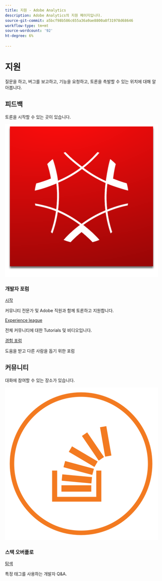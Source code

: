```yaml
---
title: 지원 - Adobe Analytics
description: Adobe Analytics의 지원 페이지입니다.
source-git-commit: a5bcf98b586c655a36a9ae8800a8f31978d68646
workflow-type: tm+mt
source-wordcount: '92'
ht-degree: 6%

---
```



# 지원

질문을 하고, 버그를 보고하고, 기능을 요청하고, 토론을 촉발할 수 있는 위치에 대해 알아봅니다.

## 피드백

토론을 시작할 수 있는 곳이 있습니다.

![Adobe Experience Cloud](experience_cloud.png)

### 개발자 포럼

[시작](https://adobe.io)

커뮤니티 전문가 및 Adobe 직원과 함께 토론하고 지원합니다.

[Experience league](https://adobe.io)

전체 커뮤니티에 대한 Tutorials 및 비디오입니다.

[경험 포럼](https://adobe.io)

도움을 받고 다른 사람을 돕기 위한 포럼

## 커뮤니티

대화에 참여할 수 있는 장소가 있습니다.

![스택 오버플로](stack-overflow.png)

### 스택 오버플로

[탐색](https://adobe.io)

특정 태그를 사용하는 개발자 Q&amp;A.

